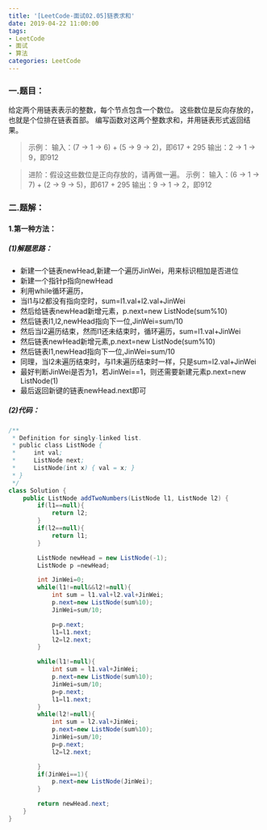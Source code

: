 ```yaml
---
title: '[LeetCode-面试02.05]链表求和'
date: 2019-04-22 11:00:00
tags: 
- LeetCode
- 面试
- 算法
categories: LeetCode
---
```


### 一.题目：
给定两个用链表表示的整数，每个节点包含一个数位。
这些数位是反向存放的，也就是个位排在链表首部。
编写函数对这两个整数求和，并用链表形式返回结果。

>示例：
输入：(7 -> 1 -> 6) + (5 -> 9 -> 2)，即617 + 295
输出：2 -> 1 -> 9，即912

>进阶：假设这些数位是正向存放的，请再做一遍。
示例：
输入：(6 -> 1 -> 7) + (2 -> 9 -> 5)，即617 + 295
输出：9 -> 1 -> 2，即912

### 二.题解：
#### 1.第一种方法：
##### (1)解题思路：
* 新建一个链表newHead,新建一个遍历JinWei，用来标识相加是否进位
* 新建一个指针p指向newHead
* 利用while循环遍历，
* 当l1与l2都没有指向空时，sum=l1.val+l2.val+JinWei
* 然后给链表newHead新增元素，p.next=new ListNode(sum%10)
* 然后链表l1,l2,newHead指向下一位,JinWei=sum/10
* 然后当l2遍历结束，然而l1还未结束时，循环遍历，sum=l1.val+JinWei
* 然后链表newHead新增元素,p.next=new ListNode(sum%10)
* 然后链表l1,newHead指向下一位,JinWei=sum/10
* 同理，当l2未遍历结束时，与l1未遍历结束时一样，只是sum=l2.val+JinWei
* 最好判断JinWei是否为1，若JinWei==1，则还需要新建元素p.next=new ListNode(1)
* 最后返回新键的链表newHead.next即可

##### (2)代码：
```java
/**
 * Definition for singly-linked list.
 * public class ListNode {
 *     int val;
 *     ListNode next;
 *     ListNode(int x) { val = x; }
 * }
 */
class Solution {
    public ListNode addTwoNumbers(ListNode l1, ListNode l2) {
        if(l1==null){
            return l2;
        }
        if(l2==null){
            return l1;
        }

        ListNode newHead = new ListNode(-1);
        ListNode p =newHead;

        int JinWei=0;
        while(l1!=null&&l2!=null){
            int sum = l1.val+l2.val+JinWei;
            p.next=new ListNode(sum%10);
            JinWei=sum/10;

            p=p.next;
            l1=l1.next;
            l2=l2.next;
        }

        while(l1!=null){
            int sum = l1.val+JinWei;
            p.next=new ListNode(sum%10);
            JinWei=sum/10;
            p=p.next;
            l1=l1.next;
        }
        while(l2!=null){
            int sum = l2.val+JinWei;
            p.next=new ListNode(sum%10);
            JinWei=sum/10;
            p=p.next;
            l2=l2.next;

        }
        if(JinWei==1){
            p.next=new ListNode(JinWei);
        }

        return newHead.next;
    }
}
```
